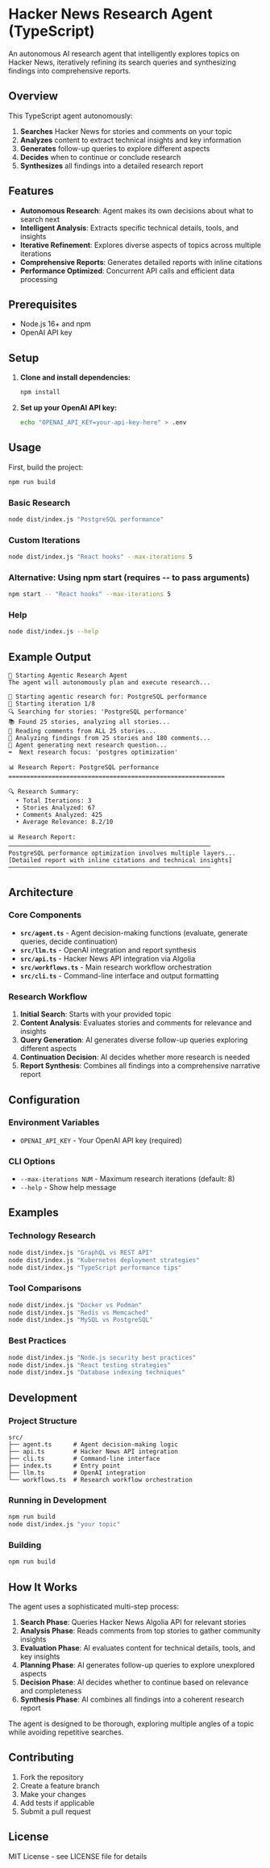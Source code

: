 # Hacker News Research Agent (TypeScript)

An autonomous AI research agent that intelligently explores topics on Hacker News, iteratively refining its search queries and synthesizing findings into comprehensive reports.

## Overview

This TypeScript agent autonomously:
1. **Searches** Hacker News for stories and comments on your topic
2. **Analyzes** content to extract technical insights and key information
3. **Generates** follow-up queries to explore different aspects
4. **Decides** when to continue or conclude research
5. **Synthesizes** all findings into a detailed research report

## Features

- **Autonomous Research**: Agent makes its own decisions about what to search next
- **Intelligent Analysis**: Extracts specific technical details, tools, and insights
- **Iterative Refinement**: Explores diverse aspects of topics across multiple iterations
- **Comprehensive Reports**: Generates detailed reports with inline citations
- **Performance Optimized**: Concurrent API calls and efficient data processing

## Prerequisites

- Node.js 16+ and npm
- OpenAI API key

## Setup

1. **Clone and install dependencies:**
   ```bash
   npm install
   ```

2. **Set up your OpenAI API key:**
   ```bash
   echo "OPENAI_API_KEY=your-api-key-here" > .env
   ```

## Usage

First, build the project:
```bash
npm run build
```

### Basic Research
```bash
node dist/index.js "PostgreSQL performance"
```

### Custom Iterations
```bash
node dist/index.js "React hooks" --max-iterations 5
```

### Alternative: Using npm start (requires -- to pass arguments)
```bash
npm start -- "React hooks" --max-iterations 5
```

### Help
```bash
node dist/index.js --help
```

## Example Output

```
🤖 Starting Agentic Research Agent
The agent will autonomously plan and execute research...

🎯 Starting agentic research for: PostgreSQL performance
🔄 Starting iteration 1/8
🔍 Searching for stories: 'PostgreSQL performance'
📚 Found 25 stories, analyzing all stories...
💬 Reading comments from ALL 25 stories...
🤔 Analyzing findings from 25 stories and 180 comments...
💭 Agent generating next research question...
➡️  Next research focus: 'postgres optimization'

📊 Research Report: PostgreSQL performance
============================================================

🔍 Research Summary:
  • Total Iterations: 3
  • Stories Analyzed: 67
  • Comments Analyzed: 425
  • Average Relevance: 8.2/10

📊 Research Report:
────────────────────────────────────────────────────────
PostgreSQL performance optimization involves multiple layers...
[Detailed report with inline citations and technical insights]
────────────────────────────────────────────────────────
```

## Architecture

### Core Components

- **`src/agent.ts`** - Agent decision-making functions (evaluate, generate queries, decide continuation)
- **`src/llm.ts`** - OpenAI integration and report synthesis
- **`src/api.ts`** - Hacker News API integration via Algolia
- **`src/workflows.ts`** - Main research workflow orchestration  
- **`src/cli.ts`** - Command-line interface and output formatting

### Research Workflow

1. **Initial Search**: Starts with your provided topic
2. **Content Analysis**: Evaluates stories and comments for relevance and insights
3. **Query Generation**: AI generates diverse follow-up queries exploring different aspects
4. **Continuation Decision**: AI decides whether more research is needed
5. **Report Synthesis**: Combines all findings into a comprehensive narrative report

## Configuration

### Environment Variables
- `OPENAI_API_KEY` - Your OpenAI API key (required)

### CLI Options
- `--max-iterations NUM` - Maximum research iterations (default: 8)
- `--help` - Show help message

## Examples

### Technology Research
```bash
node dist/index.js "GraphQL vs REST API"
node dist/index.js "Kubernetes deployment strategies"
node dist/index.js "TypeScript performance tips"
```

### Tool Comparisons
```bash
node dist/index.js "Docker vs Podman"
node dist/index.js "Redis vs Memcached"
node dist/index.js "MySQL vs PostgreSQL"
```

### Best Practices
```bash
node dist/index.js "Node.js security best practices"
node dist/index.js "React testing strategies"
node dist/index.js "Database indexing techniques"
```

## Development

### Project Structure
```
src/
├── agent.ts      # Agent decision-making logic
├── api.ts        # Hacker News API integration
├── cli.ts        # Command-line interface
├── index.ts      # Entry point
├── llm.ts        # OpenAI integration
└── workflows.ts  # Research workflow orchestration
```

### Running in Development
```bash
npm run build
node dist/index.js "your topic"
```

### Building
```bash
npm run build
```

## How It Works

The agent uses a sophisticated multi-step process:

1. **Search Phase**: Queries Hacker News Algolia API for relevant stories
2. **Analysis Phase**: Reads comments from top stories to gather community insights
3. **Evaluation Phase**: AI evaluates content for technical details, tools, and key insights
4. **Planning Phase**: AI generates follow-up queries to explore unexplored aspects
5. **Decision Phase**: AI decides whether to continue based on relevance and completeness
6. **Synthesis Phase**: AI combines all findings into a coherent research report

The agent is designed to be thorough, exploring multiple angles of a topic while avoiding repetitive searches.

## Contributing

1. Fork the repository
2. Create a feature branch
3. Make your changes
4. Add tests if applicable
5. Submit a pull request

## License

MIT License - see LICENSE file for details